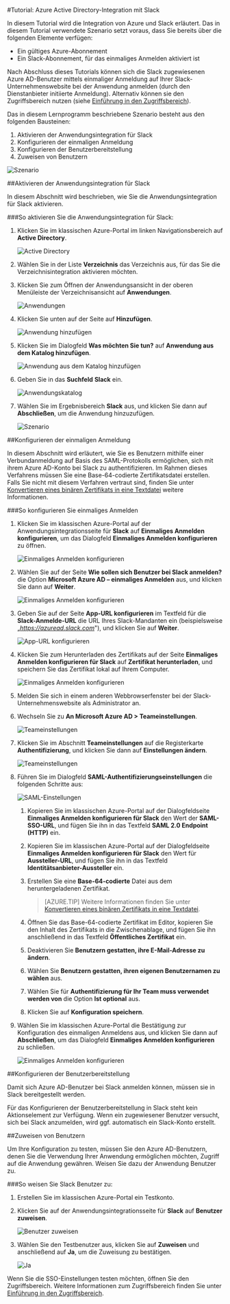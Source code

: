 <properties 
    pageTitle="Tutorial: Azure Active Directory-Integration mit Slack | Microsoft Azure" 
    description="Hier erfahren Sie, wie Sie Slack mit Azure Active Directory verwenden können, um einmaliges Anmelden, automatisierte Bereitstellung und vieles mehr zu ermöglichen." 
    services="active-directory" 
    authors="jeevansd"  
    documentationCenter="na" 
    manager="femila"/>
<tags 
    ms.service="active-directory" 
    ms.devlang="na" 
    ms.topic="article" 
    ms.tgt_pltfrm="na" 
    ms.workload="identity" 
    ms.date="09/19/2016" 
    ms.author="jeedes" />

#Tutorial: Azure Active Directory-Integration mit Slack
  
In diesem Tutorial wird die Integration von Azure und Slack erläutert. Das in diesem Tutorial verwendete Szenario setzt voraus, dass Sie bereits über die folgenden Elemente verfügen:

-   Ein gültiges Azure-Abonnement
-   Ein Slack-Abonnement, für das einmaliges Anmelden aktiviert ist
  
Nach Abschluss dieses Tutorials können sich die Slack zugewiesenen Azure AD-Benutzer mittels einmaliger Anmeldung auf Ihrer Slack-Unternehmenswebsite bei der Anwendung anmelden (durch den Dienstanbieter initiierte Anmeldung). Alternativ können sie den Zugriffsbereich nutzen (siehe [Einführung in den Zugriffsbereich](active-directory-saas-access-panel-introduction.md)).
  
Das in diesem Lernprogramm beschriebene Szenario besteht aus den folgenden Bausteinen:

1.  Aktivieren der Anwendungsintegration für Slack
2.  Konfigurieren der einmaligen Anmeldung
3.  Konfigurieren der Benutzerbereitstellung
4.  Zuweisen von Benutzern

![Szenario](./media/active-directory-saas-slack-tutorial/IC794980.png "Szenario")

##Aktivieren der Anwendungsintegration für Slack
  
In diesem Abschnitt wird beschrieben, wie Sie die Anwendungsintegration für Slack aktivieren.

###So aktivieren Sie die Anwendungsintegration für Slack:

1.  Klicken Sie im klassischen Azure-Portal im linken Navigationsbereich auf **Active Directory**.

    ![Active Directory](./media/active-directory-saas-slack-tutorial/IC700993.png "Active Directory")

2.  Wählen Sie in der Liste **Verzeichnis** das Verzeichnis aus, für das Sie die Verzeichnisintegration aktivieren möchten.

3.  Klicken Sie zum Öffnen der Anwendungsansicht in der oberen Menüleiste der Verzeichnisansicht auf **Anwendungen**.

    ![Anwendungen](./media/active-directory-saas-slack-tutorial/IC700994.png "Anwendungen")

4.  Klicken Sie unten auf der Seite auf **Hinzufügen**.

    ![Anwendung hinzufügen](./media/active-directory-saas-slack-tutorial/IC749321.png "Anwendung hinzufügen")

5.  Klicken Sie im Dialogfeld **Was möchten Sie tun?** auf **Anwendung aus dem Katalog hinzufügen**.

    ![Anwendung aus dem Katalog hinzufügen](./media/active-directory-saas-slack-tutorial/IC749322.png "Anwendung aus dem Katalog hinzufügen")

6.  Geben Sie in das **Suchfeld** **Slack** ein.

    ![Anwendungskatalog](./media/active-directory-saas-slack-tutorial/IC794981.png "Anwendungskatalog")

7.  Wählen Sie im Ergebnisbereich **Slack** aus, und klicken Sie dann auf **Abschließen**, um die Anwendung hinzuzufügen.

    ![Szenario](./media/active-directory-saas-slack-tutorial/IC796925.png "Szenario")

##Konfigurieren der einmaligen Anmeldung
  
In diesem Abschnitt wird erläutert, wie Sie es Benutzern mithilfe einer Verbundanmeldung auf Basis des SAML-Protokolls ermöglichen, sich mit ihrem Azure AD-Konto bei Slack zu authentifizieren. Im Rahmen dieses Verfahrens müssen Sie eine Base-64-codierte Zertifikatsdatei erstellen. Falls Sie nicht mit diesem Verfahren vertraut sind, finden Sie unter [Konvertieren eines binären Zertifikats in eine Textdatei](http://youtu.be/PlgrzUZ-Y1o) weitere Informationen.

###So konfigurieren Sie einmaliges Anmelden

1.  Klicken Sie im klassischen Azure-Portal auf der Anwendungsintegrationsseite für **Slack** auf **Einmaliges Anmelden konfigurieren**, um das Dialogfeld **Einmaliges Anmelden konfigurieren** zu öffnen.

    ![Einmaliges Anmelden konfigurieren](./media/active-directory-saas-slack-tutorial/IC794982.png "Einmaliges Anmelden konfigurieren")

2.  Wählen Sie auf der Seite **Wie sollen sich Benutzer bei Slack anmelden?** die Option **Microsoft Azure AD – einmaliges Anmelden** aus, und klicken Sie dann auf **Weiter**.

    ![Einmaliges Anmelden konfigurieren](./media/active-directory-saas-slack-tutorial/IC794983.png "Einmaliges Anmelden konfigurieren")

3.  Geben Sie auf der Seite **App-URL konfigurieren** im Textfeld für die **Slack-Anmelde-URL** die URL Ihres Slack-Mandanten ein (beispielsweise „*https://azuread.slack.com*"), und klicken Sie auf **Weiter**.

    ![App-URL konfigurieren](./media/active-directory-saas-slack-tutorial/IC794984.png "App-URL konfigurieren")

4.  Klicken Sie zum Herunterladen des Zertifikats auf der Seite **Einmaliges Anmelden konfigurieren für Slack** auf **Zertifikat herunterladen**, und speichern Sie das Zertifikat lokal auf Ihrem Computer.

    ![Einmaliges Anmelden konfigurieren](./media/active-directory-saas-slack-tutorial/IC794985.png "Einmaliges Anmelden konfigurieren")

5.  Melden Sie sich in einem anderen Webbrowserfenster bei der Slack-Unternehmenswebsite als Administrator an.

6.  Wechseln Sie zu **An Microsoft Azure AD > Teameinstellungen**.

    ![Teameinstellungen](./media/active-directory-saas-slack-tutorial/IC794986.png "Teameinstellungen")

7.  Klicken Sie im Abschnitt **Teameinstellungen** auf die Registerkarte **Authentifizierung**, und klicken Sie dann auf **Einstellungen ändern**.

    ![Teameinstellungen](./media/active-directory-saas-slack-tutorial/IC794987.png "Teameinstellungen")

8.  Führen Sie im Dialogfeld **SAML-Authentifizierungseinstellungen** die folgenden Schritte aus:

    ![SAML-Einstellungen](./media/active-directory-saas-slack-tutorial/IC794988.png "SAML Settings")

    1.  Kopieren Sie im klassischen Azure-Portal auf der Dialogfeldseite **Einmaliges Anmelden konfigurieren für Slack** den Wert der **SAML-SSO-URL**, und fügen Sie ihn in das Textfeld **SAML 2.0 Endpoint (HTTP)** ein.
    2.  Kopieren Sie im klassischen Azure-Portal auf der Dialogfeldseite **Einmaliges Anmelden konfigurieren für Slack** den Wert für **Aussteller-URL**, und fügen Sie ihn in das Textfeld **Identitätsanbieter-Aussteller** ein.
    3.  Erstellen Sie eine **Base-64-codierte** Datei aus dem heruntergeladenen Zertifikat.
    
        >[AZURE.TIP] Weitere Informationen finden Sie unter [Konvertieren eines binären Zertifikats in eine Textdatei](http://youtu.be/PlgrzUZ-Y1o).

    4.  Öffnen Sie das Base-64-codierte Zertifikat im Editor, kopieren Sie den Inhalt des Zertifikats in die Zwischenablage, und fügen Sie ihn anschließend in das Textfeld **Öffentliches Zertifikat** ein.
    5.  Deaktivieren Sie **Benutzern gestatten, ihre E-Mail-Adresse zu ändern**.
    6.  Wählen Sie **Benutzern gestatten, ihren eigenen Benutzernamen zu wählen** aus.
    7.  Wählen Sie für **Authentifizierung für Ihr Team muss verwendet werden von** die Option **Ist optional** aus.
    8.  Klicken Sie auf **Konfiguration speichern**.

9.  Wählen Sie im klassischen Azure-Portal die Bestätigung zur Konfiguration des einmaligen Anmeldens aus, und klicken Sie dann auf **Abschließen**, um das Dialogfeld **Einmaliges Anmelden konfigurieren** zu schließen.

    ![Einmaliges Anmelden konfigurieren](./media/active-directory-saas-slack-tutorial/IC794989.png "Einmaliges Anmelden konfigurieren")

##Konfigurieren der Benutzerbereitstellung
  
Damit sich Azure AD-Benutzer bei Slack anmelden können, müssen sie in Slack bereitgestellt werden.
  
Für das Konfigurieren der Benutzerbereitstellung in Slack steht kein Aktionselement zur Verfügung. Wenn ein zugewiesener Benutzer versucht, sich bei Slack anzumelden, wird ggf. automatisch ein Slack-Konto erstellt.

##Zuweisen von Benutzern
  
Um Ihre Konfiguration zu testen, müssen Sie den Azure AD-Benutzern, denen Sie die Verwendung Ihrer Anwendung ermöglichen möchten, Zugriff auf die Anwendung gewähren. Weisen Sie dazu der Anwendung Benutzer zu.

###So weisen Sie Slack Benutzer zu:

1.  Erstellen Sie im klassischen Azure-Portal ein Testkonto.

2.  Klicken Sie auf der Anwendungsintegrationsseite für **Slack** auf **Benutzer zuweisen**.

    ![Benutzer zuweisen](./media/active-directory-saas-slack-tutorial/IC794990.png "Benutzer zuweisen")

3.  Wählen Sie den Testbenutzer aus, klicken Sie auf **Zuweisen** und anschließend auf **Ja**, um die Zuweisung zu bestätigen.

    ![Ja](./media/active-directory-saas-slack-tutorial/IC767830.png "Ja")
  
Wenn Sie die SSO-Einstellungen testen möchten, öffnen Sie den Zugriffsbereich. Weitere Informationen zum Zugriffsbereich finden Sie unter [Einführung in den Zugriffsbereich](active-directory-saas-access-panel-introduction.md).

<!---HONumber=AcomDC_0921_2016-->